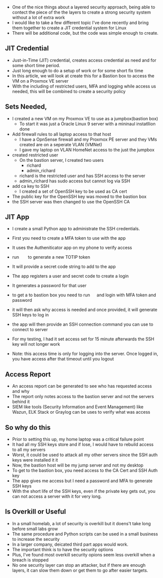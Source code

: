 - One of the nice things about a layered security approach,  being able to contect the piece of the the layers to create a strong security system without a lot of extra work
- I would like to take a few different topic I've done recently and bring them together to create a JIT credential system for Linux
- There will be additional code, but the code was simple enough to create.

## JIT Credential
- Just-in-Time (JIT) credential, creates access credential as need and for some short time period.
- Just long enough to do a setup of work or for some short fix time
- In this article, we will look at create this for a Bastion box to access the VM on a Proxmox VE server
- With the including of restricted users, MFA and logging while access us needed, this will be combined to create a security policy

## Sets Needed, 
- I created a new VM on my Proxmox VE to use as a jumpbox(bastion box)
    - To start it was just a Oracle Linux 9 server with a mininaul instatllion done
- Add firewall rules to all laptop access to that host
    - I have a OpnSense firewall and my Proxmox PE server and they VMs created are on a seperate VLAN (VMNet)
    - I gave my laptop  on VLAN HomeNet access to the just the jumpbox
- created restricted user
    - On the bastion server, I created two users
        - richard
        - admin_richard
    - richard is the restricted user and has SSH access to the server
    - admin_richard has sudo access but cannot log via SSH     
- add ca key to SSH
    - I created a set of OpenSSH key to be used as CA cert
- The public key for the OpenSSH key was moved to the bastion box
- the SSH server was then changed to use the OpenSSH CA

## JIT App
- I create a small Python app to administrate the SSH credentials.
- First you need to create a MFA token to use with the app
- It uses the Autheniticator app on my phone to verify access
- run `   ` to generate a new TOTIP token
- It will provide a secret code string to add to the app

- The app registers a user and secret code to create a login
- It generates a password for that user
- to get a to bastion box you need to run `  ` and login with MFA token and password
- it will then ask why access is needed and once provided, it will generate SSH keys to log in
- the app will then provide an SSH connection command you can use to connect to server
- For my testing, I had it set access set for 15 minute afterwards the SSH key will not longer work
- Note: this access time is only for logging into the server. Once logged in, you have access after that timeout until you logout

## Access Report
- An access report can be generated to see who has requested access and why
- The report only notes access to the bastion server and not the servers behind it
- SIEM like tools (Security Information and Event Management) like Wazun, ELK Stack or Graylog can be uses to verify what was access

## So why do this
- Prior to setting this up, my home laptop was a critical failure point
- It had all my SSH keys store and if lose, I would have to rebuild access to all my servers
- Worst, it could be used to attack all my other servers since the SSH auth keys were installed it it
- Now, the bastion host will be my jump server and not my desktop
- To get to the bastion box, you need access to the CA Cert and SSH Auth key
- The app gives me access but I need a password and MFA to generate SSH keys
- With the short life of the SSH keys, even if the private key gets out, you can not access a server with it for very long.

## Is Overkill or Useful
- In a small homelab, a lot of security is overkill but it doens't take long before small labs grow
- The same procedure and Python scripts can be used in a small business to increase the security
- In a larger company, deicated third part apps would work.
- The important think is to have the security options
- Plus, I've found most overkill security opions seem less overkill when a breach is stopped
- No one security layer can stop an attacker, but if there are enough layers, it can slow them down or get them to go after easier targets.
